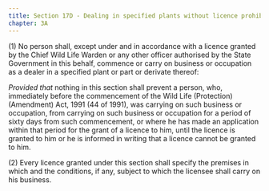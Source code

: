 ```yaml
---
title: Section 17D - Dealing in specified plants without licence prohibited
chapter: 3A
---
```


(1) No person shall, except under and in accordance with a licence granted by the Chief Wild Life Warden or any other officer authorised by the State Government in this behalf, commence or carry on business or occupation as a dealer in a specified plant or part or derivate thereof:

*Provided that* nothing in this section shall prevent a person, who, immediately before the commencement of the Wild Life (Protection) (Amendment) Act, 1991 (44 of 1991), was carrying on such business or occupation, from carrying on such business or occupation for a period of sixty days from such commencement, or where he has made an application within that period for the grant of a licence to him, until the licence is granted to him or he is informed in writing that a licence cannot be granted to him.

(2) Every licence granted under this section shall specify the premises in which and the conditions, if any, subject to which the licensee shall carry on his business.

